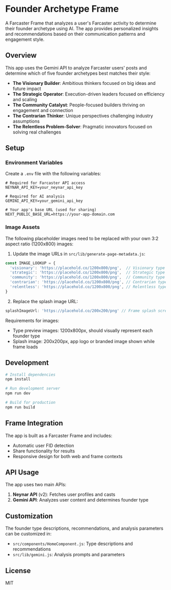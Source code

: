 # Founder Archetype Frame

A Farcaster Frame that analyzes a user's Farcaster activity to determine their founder archetype using AI. The app provides personalized insights and recommendations based on their communication patterns and engagement style.

## Overview

This app uses the Gemini API to analyze Farcaster users' posts and determine which of five founder archetypes best matches their style:

- **The Visionary Builder**: Ambitious thinkers focused on big ideas and future impact
- **The Strategic Operator**: Execution-driven leaders focused on efficiency and scaling
- **The Community Catalyst**: People-focused builders thriving on engagement and connection
- **The Contrarian Thinker**: Unique perspectives challenging industry assumptions
- **The Relentless Problem-Solver**: Pragmatic innovators focused on solving real challenges

## Setup

### Environment Variables

Create a `.env` file with the following variables:

```env
# Required for Farcaster API access
NEYNAR_API_KEY=your_neynar_api_key

# Required for AI analysis
GEMINI_API_KEY=your_gemini_api_key

# Your app's base URL (used for sharing)
NEXT_PUBLIC_BASE_URL=https://your-app-domain.com
```

### Image Assets

The following placeholder images need to be replaced with your own 3:2 aspect ratio (1200x800) images:

1. Update the image URLs in `src/lib/generate-page-metadata.js`:
```javascript
const IMAGE_LOOKUP = {
  'visionary': 'https://placehold.co/1200x800/png',  // Visionary type preview image
  'strategic': 'https://placehold.co/1200x800/png',  // Strategic type preview image
  'community': 'https://placehold.co/1200x800/png',  // Community type preview image
  'contrarian': 'https://placehold.co/1200x800/png', // Contrarian type preview image
  'relentless': 'https://placehold.co/1200x800/png', // Relentless type preview image
}
```

2. Replace the splash image URL:
```javascript
splashImageUrl: 'https://placehold.co/200x200/png' // Frame splash screen (200x200)
```

Requirements for images:
- Type preview images: 1200x800px, should visually represent each founder type
- Splash image: 200x200px, app logo or branded image shown while frame loads

## Development

```bash
# Install dependencies
npm install

# Run development server
npm run dev

# Build for production
npm run build
```

## Frame Integration

The app is built as a Farcaster Frame and includes:
- Automatic user FID detection
- Share functionality for results
- Responsive design for both web and frame contexts

## API Usage

The app uses two main APIs:
1. **Neynar API** (v2): Fetches user profiles and casts
2. **Gemini API**: Analyzes user content and determines founder type

## Customization

The founder type descriptions, recommendations, and analysis parameters can be customized in:
- `src/components/HomeComponent.js`: Type descriptions and recommendations
- `src/lib/gemini.js`: Analysis prompts and parameters

## License

MIT
